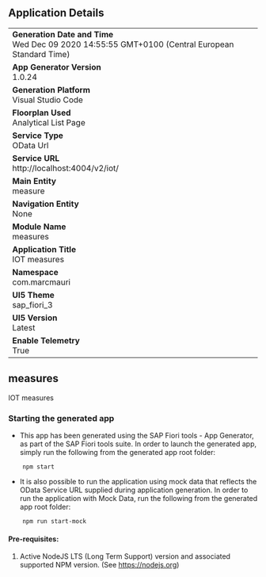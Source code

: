 ## Application Details
|               |
| ------------- |
|**Generation Date and Time**<br>Wed Dec 09 2020 14:55:55 GMT+0100 (Central European Standard Time)|
|**App Generator Version**<br>1.0.24|
|**Generation Platform**<br>Visual Studio Code|
|**Floorplan Used**<br>Analytical List Page|
|**Service Type**<br>OData Url|
|**Service URL**<br>http://localhost:4004/v2/iot/|
|**Main Entity**<br>measure|
|**Navigation Entity**<br>None|
|**Module Name**<br>measures|
|**Application Title**<br>IOT measures|
|**Namespace**<br>com.marcmauri|
|**UI5 Theme**<br>sap_fiori_3|
|**UI5 Version**<br>Latest |
|**Enable Telemetry**<br>True |

## measures

IOT measures

### Starting the generated app

-   This app has been generated using the SAP Fiori tools - App Generator, as part of the SAP Fiori tools suite.  In order to launch the generated app, simply run the following from the generated app root folder:

```
    npm start
```

- It is also possible to run the application using mock data that reflects the OData Service URL supplied during application generation.  In order to run the application with Mock Data, run the following from the generated app root folder:

```
    npm run start-mock
```


#### Pre-requisites:

1. Active NodeJS LTS (Long Term Support) version and associated supported NPM version.  (See https://nodejs.org)


